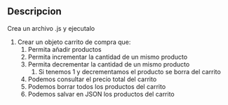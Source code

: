 ## Descripcion

Crea un archivo .js y ejecutalo

1. Crear un objeto carrito de compra que:
   1. Permita añadir productos
   2. Permita incrementar la cantidad de un mismo producto
   3. Permita decrementar la cantidad de un mismo producto
      1. Si tenemos 1 y decrementamos el producto se borra del carrito
   4. Podemos consultar el precio total del carrito
   5. Podemos borrar todos los productos del carrito
   6. Podemos salvar en JSON los productos del carrito
   